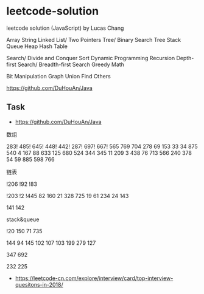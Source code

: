 # leetcode-solution

leetcode solution (JavaScript) by Lucas Chang



Array
String
Linked List/ Two Pointers
Tree/ Binary Search Tree
Stack
Queue
Heap
Hash Table

Search/ Divide and Conquer
Sort
Dynamic Programming
Recursion
Depth-first Search/ Breadth-first Search
Greedy
Math

Bit Manipulation
Graph
Union Find
Others

https://github.com/DuHouAn/Java

## Task

- <https://github.com/DuHouAn/Java>

数组

283! 485! 645! 448! 442! 287! 697! 667! 565 769
704 278 69 153 33 34 875 540 4
167 88 633 125 680 524 344 345 11
209 3 438 76 713
566 240 378 54 59 885 598 766



链表

!206 !92 !83

!203 !2 !445 82 160 21 328 725 19 61  234 24 143

141 142



stack&queue

!20 150 71 735

144 94 145 102 107  103 199 279 127

347 692

232 225





- <https://leetcode-cn.com/explore/interview/card/top-interview-quesitons-in-2018/>

